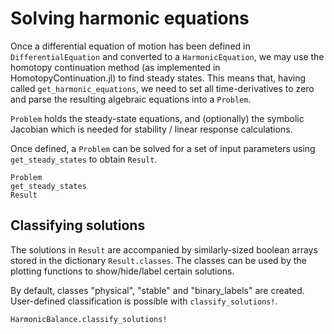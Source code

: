 # Solving harmonic equations

Once a differential equation of motion has been defined in `DifferentialEquation` and converted to a `HarmonicEquation`, we may use the homotopy continuation method (as implemented in HomotopyContinuation.jl) to find steady states. This means that,
having called `get_harmonic_equations`, we need to set all time-derivatives to zero and parse the resulting algebraic equations into a `Problem`.

`Problem` holds the steady-state equations, and (optionally) the symbolic Jacobian which is needed for stability / linear response calculations. 

Once defined, a `Problem` can be solved for a set of input parameters using `get_steady_states` to obtain `Result`.

```@docs
Problem
get_steady_states
Result
```


## Classifying solutions
The solutions in `Result` are accompanied by similarly-sized boolean arrays stored in the dictionary `Result.classes`. The classes can be used by the plotting functions to show/hide/label certain solutions.

By default, classes "physical", "stable" and "binary\_labels" are created. User-defined classification is possible with `classify_solutions!`.

```@docs
HarmonicBalance.classify_solutions!
```